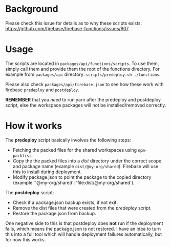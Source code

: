 # Background
Please check this issue for details as to why these scripts exists: 
https://github.com/firebase/firebase-functions/issues/607

# Usage
The scripts are located in `packages/api/functions/scripts`.
To use them, simply call them and provide them the root of the functions directory.
For example from `packages/api` directory: `scripts/predeploy.sh ./functions`.

Please also check `packages/api/firebase.json` to see how these work with firebase `predeploy` and `postdeploy`.

**REMEMBER** that you _need_ to run yarn after the predeploy and postdeploy script, else the workspace packages will not be installed/removed correctly.

# How it works
The **predeploy** script basically involves the following steps:
* Fetching the packed files for the shared workspaces using `npm-packlist`.
* Copy the the packed files into a _dist_ directory under the correct scope and package name (example `dist/@my-org/shared`). Firebase will use this to install during deployment.
* Modify package.json to point the package to the copied directory (example  `'@my-org/shared': 'file:dist/@my-org/shared').

The **postdeploy** script:
* Check if a package.json backup exists, if not exit.
* Remove the dist files that were created from the _predeploy_ script.
* Restore the package.json from backup.

One negative side to this is that postdeploy does **not** run if the deployment fails, which means the package.json is not restored.
I have an idea to turn this into a full tool which will handle deployment failures automatically, but for now this works.